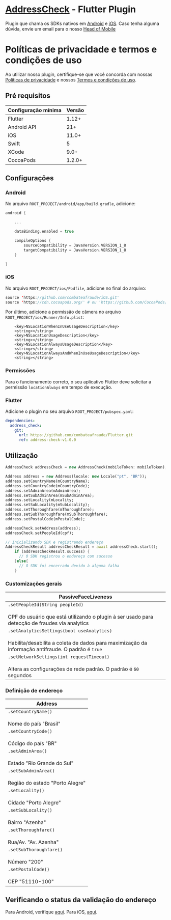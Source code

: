 # [AddressCheck](https://docs.combateafraude.com/docs/mobile/introduction/home/#addresscheck) - Flutter Plugin

Plugin que chama os SDKs nativos em [Android](https://docs.combateafraude.com/docs/mobile/android/address-check/) e [iOS](https://docs.combateafraude.com/docs/mobile/ios/address-check/). Caso tenha alguma dúvida, envie um email para o nosso [Head of Mobile](mailto:daniel.seitenfus@combateafraude.com)

# Políticas de privacidade e termos e condições de uso

Ao utilizar nosso plugin, certifique-se que você concorda com nossas [Políticas de privacidade](https://www.combateafraude.com/politicas/politicas-de-privacidade) e nossos [Termos e condições de uso](https://www.combateafraude.com/politicas/termos-e-condicoes-de-uso).

## Pré requisitos

| Configuração mínima | Versão |
| ------------------- | ------ |
| Flutter             | 1.12+  |
| Android API         | 21+    |
| iOS                 | 11.0+  |
| Swift               | 5      |
| XCode               | 9.0+   |
| CocoaPods           | 1.2.0+ |

## Configurações

### Android

No arquivo `ROOT_PROJECT/android/app/build.gradle`, adicione:

``` gradle
android {

    ...

    dataBinding.enabled = true

    compileOptions {
        sourceCompatibility = JavaVersion.VERSION_1_8
        targetCompatibility = JavaVersion.VERSION_1_8
    }

}
```

### iOS

No arquivo `ROOT_PROJECT/ios/Podfile`, adicione no final do arquivo:

``` swift
source 'https://github.com/combateafraude/iOS.git'
source 'https://cdn.cocoapods.org/' # ou 'https://github.com/CocoaPods/Specs' se o CDN estiver fora do ar
```

Por último, adicione a permissão de câmera no arquivo `ROOT_PROJECT/ios/Runner/Info.plist`:

```
	<key>NSLocationWhenInUseUsageDescription</key>
	<string></string>
	<key>NSLocationUsageDescription</key>
	<string></string>
	<key>NSLocationAlwaysUsageDescription</key>
	<string></string>
	<key>NSLocationAlwaysAndWhenInUseUsageDescription</key>
	<string></string>
```

### Permissões

Para o funcionamento correto, o seu aplicativo Flutter deve solicitar a permissão `locationAlways` em tempo de execução. 

### Flutter

Adicione o plugin no seu arquivo `ROOT_PROJECT/pubspec.yaml`:

```yml
dependencies:  
  address_check:
    git:
      url: https://github.com/combateafraude/Flutter.git
      ref: address-check-v1.0.0
```

## Utilização

```dart
AddressCheck addressCheck = new AddressCheck(mobileToken: mobileToken);

Address address = new Address(locale: new Locale("pt", "BR"));
address.setCountryName(mCountryName);
address.setCountryCode(mCountryCode);
address.setAdminArea(mAdminArea);
address.setSubAdminArea(mSubAdminArea);
address.setLocality(mLocality;
address.setSubLocality(mSubLocality);
address.setThoroughfare(mThoroughfare);
address.setSubThoroughfare(mSubThoroughfare);
address.setPostalCode(mPostalCode);

addressCheck.setAddress(address);
addressCheck.setPeopleId(cpf);

// Inicializando SDK e registrando endereço
AddressCheckResult addressCheckResult = await addressCheck.start();
    if (addressCheckResult.success) {
      // O SDK registrou o endereço com sucesso
    }else{
      // O SDK foi encerrado devido à alguma falha
    }
```

### Customizações gerais

| PassiveFaceLiveness |
| --------- |
| `.setPeopleId(String peopleId)`<br><br>CPF do usuário que está utilizando o plugin à ser usado para detecção de fraudes via analytics |
| `.setAnalyticsSettings(bool useAnalytics)`<br><br>Habilita/desabilita a coleta de dados para maximização da informação antifraude. O padrão é `true` |
| `.setNetworkSettings(int requestTimeout)`<br><br>Altera as configurações de rede padrão. O padrão é `60` segundos |

### Definição de endereço

| Address |
| --------- |
| `.setCountryName()`<br><br>Nome do país	"Brasil" |
| `.setCountryCode()`<br><br>Código do país	"BR"|
| `.setAdminArea()`<br><br>Estado	"Rio Grande do Sul"|
| `.setSubAdminArea()`<br><br>Região do estado	"Porto Alegre"|
| `.setLocality()`<br><br>Cidade	"Porto Alegre"|
| `.setSubLocality()`<br><br>Bairro	"Azenha"|
| `.setThoroughfare()`<br><br>Rua/Av.	"Av. Azenha"|
| `.setSubThoroughfare()`<br><br>Número	"200"|
| `.setPostalCode()`<br><br>CEP	"51110-100"|

## Verificando o status da validação do endereço

Para Android, verifique [aqui](https://docs.combateafraude.com/docs/mobile/android/address-check/#verificando-o-status-da-valida%C3%A7%C3%A3o-do-endere%C3%A7o). Para iOS, [aqui](https://docs.combateafraude.com/docs/mobile/ios/address-check/#verificando-o-status-da-valida%C3%A7%C3%A3o-do-endere%C3%A7o).



















